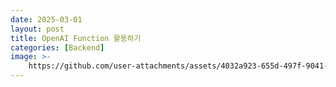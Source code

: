 ```yaml
---
date: 2025-03-01
layout: post
title: OpenAI Function 활용하기
categories: [Backend]
image: >-
    https://github.com/user-attachments/assets/4032a923-655d-497f-9041-f02b102dd1ad
---
```


